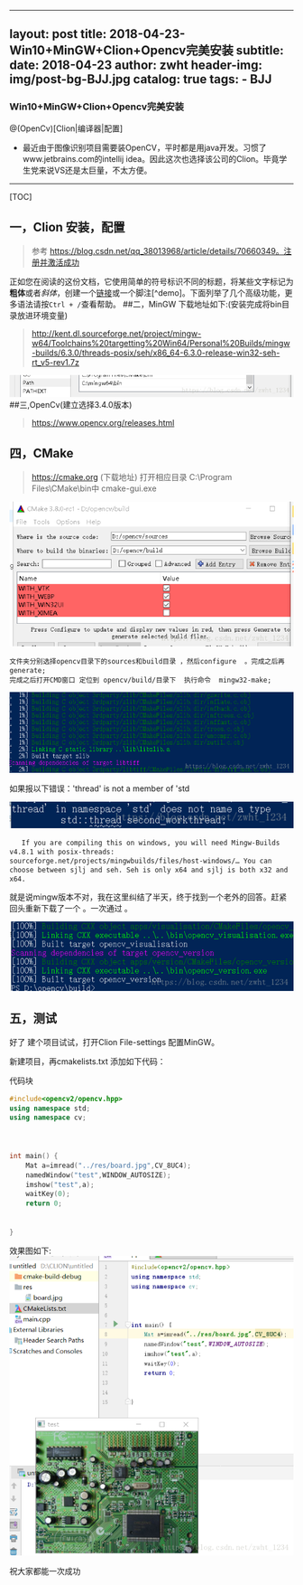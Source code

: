 
---
layout:     post
title:      2018-04-23-Win10+MinGW+Clion+Opencv完美安装
subtitle:   
date:       2018-04-23
author:     zwht
header-img: img/post-bg-BJJ.jpg
catalog: true
tags:
    - BJJ
---



### Win10+MinGW+Clion+Opencv完美安装

@(OpenCv)[Clion|编译器|配置]



  -  最近由于图像识别项目需要装OpenCV，平时都是用java开发。习惯了www.jetbrains.com的intellij idea。因此这次也选择该公司的Clion。毕竟学生党来说VS还是太巨量，不太方便。
 


-------------------

[TOC]

## 一，Clion 安装，配置

> 参考  https://blog.csdn.net/qq_38013968/article/details/70660349。注册并激活成功    

正如您在阅读的这份文档，它使用简单的符号标识不同的标题，将某些文字标记为**粗体**或者*斜体*，创建一个[链接](http://www.example.com)或一个脚注[^demo]。下面列举了几个高级功能，更多语法请按`Ctrl + /`查看帮助。 
##二，MinGW
下载地址如下:(安装完成将bin目录放进环境变量)
>http://kent.dl.sourceforge.net/project/mingw-w64/Toolchains%20targetting%20Win64/Personal%20Builds/mingw-builds/6.3.0/threads-posix/seh/x86_64-6.3.0-release-win32-seh-rt_v5-rev1.7z

![Alt text](img/1524538333158.png)
##三,OpenCv(建立选择3.4.0版本)
> https://www.opencv.org/releases.html

##  四，CMake 
> https://cmake.org (下载地址)
>  打开相应目录  C:\Program Files\CMake\bin中 cmake-gui.exe

![Alt text](img/1524538516841.png)


    文件夹分别选择opencv目录下的sources和build目录 ，然后configure  。完成之后再generate;
    完成之后打开CMD窗口 定位到 opencv/build/目录下  执行命令  mingw32-make;


![Alt text](img/1524538574217.png)


如果报以下错误：'thread' is not a member of 'std

![Alt text](img/1524538673863.png)

       If you are compiling this on windows, you will need Mingw-Builds v4.8.1 with posix-threads: sourceforge.net/projects/mingwbuilds/files/host-windows/… You can choose between sjlj and seh. Seh is only x64 and sjlj is both x32 and x64.


就是说mingw版本不对，我在这里纠结了半天，终于找到一个老外的回答。赶紧回头重新下载了一个 。一次通过 。

![Alt text](img/1524538751092.png)

##  五，测试 
好了 建个项目试试，打开Clion  File-settings  配置MinGW。

新建项目，再cmakelists.txt 添加如下代码：

代码块
``` c++
#include<opencv2/opencv.hpp>  
using namespace std;  
using namespace cv;  
  
  
  
int main() {  
    Mat a=imread("../res/board.jpg",CV_8UC4);  
    namedWindow("test",WINDOW_AUTOSIZE);  
    imshow("test",a);  
    waitKey(0);  
    return 0;  
  
  
}  
```

效果图如下:
![Alt text](img/1524538919028.png)




祝大家都能一次成功

